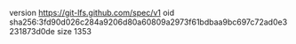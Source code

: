 version https://git-lfs.github.com/spec/v1
oid sha256:3fd90d026c284a9206d80a60809a2973f61bdbaa9bc697c72ad0e3231873d0de
size 1353
